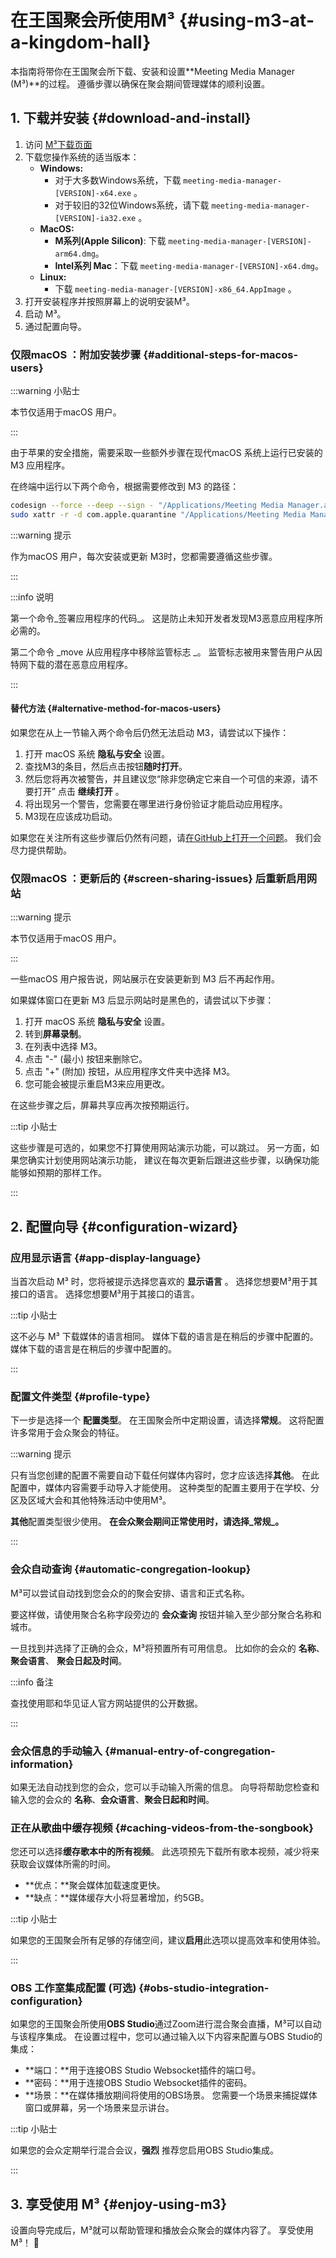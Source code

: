 # 在王国聚会所使用M³ {#using-m3-at-a-kingdom-hall}

本指南将带你在王国聚会所下载、安装和设置\*\*Meeting Media Manager (M³)\*\*的过程。 遵循步骤以确保在聚会期间管理媒体的顺利设置。

## 1. 下载并安装 {#download-and-install}

1. 访问 [M³下载页面](https://github.com/sircharlo/meeting-media-manager/releases/latest)
2. 下载您操作系统的适当版本：
   - **Windows:**
     - 对于大多数Windows系统，下载 `meeting-media-manager-[VERSION]-x64.exe` 。
     - 对于较旧的32位Windows系统，请下载 `meeting-media-manager-[VERSION]-ia32.exe` 。
   - **MacOS:**
     - **M系列(Apple Silicon)**: 下载 `meeting-media-manager-[VERSION]-arm64.dmg`。
     - **Intel系列 Mac**：下载 `meeting-media-manager-[VERSION]-x64.dmg`。
   - **Linux:**
     - 下载 `meeting-media-manager-[VERSION]-x86_64.AppImage` 。
3. 打开安装程序并按照屏幕上的说明安装M³。
4. 启动 M³。
5. 通过配置向导。

### 仅限macOS ：附加安装步骤 {#additional-steps-for-macos-users}

:::warning 小贴士

本节仅适用于macOS 用户。

:::

由于苹果的安全措施，需要采取一些额外步骤在现代macOS 系统上运行已安装的M3 应用程序。

在终端中运行以下两个命令，根据需要修改到 M3 的路径：

```bash
codesign --force --deep --sign - "/Applications/Meeting Media Manager.app"
sudo xattr -r -d com.apple.quarantine "/Applications/Meeting Media Manager.app"
```

:::warning 提示

作为macOS 用户，每次安装或更新 M3时，您都需要遵循这些步骤。

:::

:::info 说明

第一个命令_签署应用程序的代码_。 这是防止未知开发者发现M3恶意应用程序所必需的。

第二个命令 _move 从应用程序中移除监管标志 _。 监管标志被用来警告用户从因特网下载的潜在恶意应用程序。

:::

#### 替代方法 {#alternative-method-for-macos-users}

如果您在从上一节输入两个命令后仍然无法启动 M3，请尝试以下操作：

1. 打开 macOS 系统 **隐私与安全** 设置。
2. 查找M3的条目，然后点击按钮**随时打开**。
3. 然后您将再次被警告，并且建议您“除非您确定它来自一个可信的来源，请不要打开” 点击 **继续打开** 。
4. 将出现另一个警告，您需要在哪里进行身份验证才能启动应用程序。
5. M3现在应该成功启动。

如果您在关注所有这些步骤后仍然有问题，请[在GitHub上打开一个问题](https://github.com/sircharlo/meeting-media-manager/issues/new)。 我们会尽力提供帮助。

### 仅限macOS ：更新后的 {#screen-sharing-issues} 后重新启用网站

:::warning 提示

本节仅适用于macOS 用户。

:::

一些macOS 用户报告说，网站展示在安装更新到 M3 后不再起作用。

如果媒体窗口在更新 M3 后显示网站时是黑色的，请尝试以下步骤：

1. 打开 macOS 系统 **隐私与安全** 设置。
2. 转到**屏幕录制**。
3. 在列表中选择 M3。
4. 点击 "-" (最小) 按钮来删除它。
5. 点击 "+" (附加) 按钮，从应用程序文件夹中选择 M3。
6. 您可能会被提示重启M3来应用更改。

在这些步骤之后，屏幕共享应再次按预期运行。

:::tip 小贴士

这些步骤是可选的，如果您不打算使用网站演示功能，可以跳过。 另一方面，如果您确实计划使用网站演示功能， 建议在每次更新后跟进这些步骤，以确保功能能够如预期的那样工作。

:::

## 2. 配置向导 {#configuration-wizard}

### 应用显示语言 {#app-display-language}

当首次启动 M³ 时，您将被提示选择您喜欢的 **显示语言** 。 选择您想要M³用于其接口的语言。 选择您想要M³用于其接口的语言。

:::tip 小贴士

这不必与 M³ 下载媒体的语言相同。 媒体下载的语言是在稍后的步骤中配置的。 媒体下载的语言是在稍后的步骤中配置的。

:::

### 配置文件类型 {#profile-type}

下一步是选择一个 **配置类型**。 在王国聚会所中定期设置，请选择**常规**。 这将配置许多常用于会众聚会的特征。

:::warning 提示

只有当您创建的配置不需要自动下载任何媒体内容时，您才应该选择**其他**。 在此配置中，媒体内容需要手动导入才能使用。 这种类型的配置主要用于在学校、分区及区域大会和其他特殊活动中使用M³。

**其他**配置类型很少使用。 **在会众聚会期间正常使用时，请选择_常规_。**

:::

### 会众自动查询 {#automatic-congregation-lookup}

M³可以尝试自动找到您会众的的聚会安排、语言和正式名称。

要这样做，请使用聚合名称字段旁边的 **会众查询** 按钮并输入至少部分聚合名称和城市。

一旦找到并选择了正确的会众，M³将预置所有可用信息。 比如你的会众的 **名称**、 **聚会语言**、 **聚会日起及时间**。

:::info 备注

查找使用耶和华见证人官方网站提供的公开数据。

:::

### 会众信息的手动输入 {#manual-entry-of-congregation-information}

如果无法自动找到您的会众，您可以手动输入所需的信息。 向导将帮助您检查和输入您的会众的 **名称**、**会众语言**、**聚会日起和时间**。

### 正在从歌曲中缓存视频 {#caching-videos-from-the-songbook}

您还可以选择**缓存歌本中的所有视频**。 此选项预先下载所有歌本视频，减少将来获取会议媒体所需的时间。

- \*\*优点：\*\*聚会媒体加载速度更快。
- \*\*缺点：\*\*媒体缓存大小将显著增加，约5GB。

:::tip 小贴士

如果您的王国聚会所有足够的存储空间，建议**启用**此选项以提高效率和使用体验。

:::

### OBS 工作室集成配置 (可选) {#obs-studio-integration-configuration}

如果您的王国聚会所使用**OBS Studio**通过Zoom进行混合聚会直播，M³可以自动与该程序集成。 在设置过程中，您可以通过输入以下内容来配置与OBS Studio的集成：

- \*\*端口：\*\*用于连接OBS Studio Websocket插件的端口号。
- \*\*密码：\*\*用于连接OBS Studio Websocket插件的密码。
- \*\*场景：\*\*在媒体播放期间将使用的OBS场景。 您需要一个场景来捕捉媒体窗口或屏幕，另一个场景来显示讲台。

:::tip 小贴士

如果您的会众定期举行混合会议，**强烈** 推荐您启用OBS Studio集成。

:::

## 3. 享受使用 M³ {#enjoy-using-m3}

设置向导完成后，M³就可以帮助管理和播放会众聚会的媒体内容了。 享受使用M³！ :tada:
